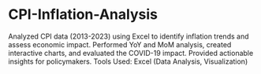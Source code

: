 # CPI-Inflation-Analysis
Analyzed CPI data (2013-2023) using Excel to identify inflation trends and assess economic impact. Performed YoY and MoM analysis, created interactive charts, and evaluated the COVID-19 impact. Provided actionable insights for policymakers.  Tools Used: Excel (Data Analysis, Visualization)
